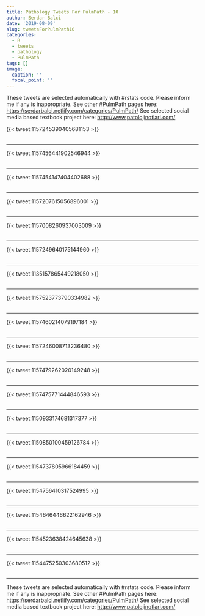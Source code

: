 ```yaml
---
title: Pathology Tweets For PulmPath - 10
author: Serdar Balci
date: '2019-08-09'
slug: tweetsForPulmPath10
categories:
  - R
  - tweets
  - pathology
  - PulmPath
tags: []
image:
  caption: ''
  focal_point: ''
---
```



These tweets are selected automatically with #rstats code. Please inform me if any is inappropriate.
See other #PulmPath pages here: https://serdarbalci.netlify.com/categories/PulmPath/ 
See selected social media based textbook project here: http://www.patolojinotlari.com/

{{< tweet 1157245390405681153 >}}
<br>
<br>
<hr>
{{< tweet 1157456441902546944 >}}
<br>
<br>
<hr>
{{< tweet 1157454147404402688 >}}
<br>
<br>
<hr>
{{< tweet 1157207615056896001 >}}
<br>
<br>
<hr>
{{< tweet 1157008260937003009 >}}
<br>
<br>
<hr>
{{< tweet 1157249640175144960 >}}
<br>
<br>
<hr>
{{< tweet 1135157865449218050 >}}
<br>
<br>
<hr>
{{< tweet 1157523773790334982 >}}
<br>
<br>
<hr>
{{< tweet 1157460214079197184 >}}
<br>
<br>
<hr>
{{< tweet 1157246008713236480 >}}
<br>
<br>
<hr>
{{< tweet 1157479262020149248 >}}
<br>
<br>
<hr>
{{< tweet 1157475771444846593 >}}
<br>
<br>
<hr>
{{< tweet 1150933174681317377 >}}
<br>
<br>
<hr>
{{< tweet 1150850100459126784 >}}
<br>
<br>
<hr>
{{< tweet 1154737805966184459 >}}
<br>
<br>
<hr>
{{< tweet 1154756410317524995 >}}
<br>
<br>
<hr>
{{< tweet 1154646446622162946 >}}
<br>
<br>
<hr>
{{< tweet 1154523638424645638 >}}
<br>
<br>
<hr>
{{< tweet 1154475250303680512 >}}
<br>
<br>
<hr>


These tweets are selected automatically with #rstats code. Please inform me if any is inappropriate.
See other #PulmPath pages here: https://serdarbalci.netlify.com/categories/PulmPath/ 
See selected social media based textbook project here: http://www.patolojinotlari.com/
